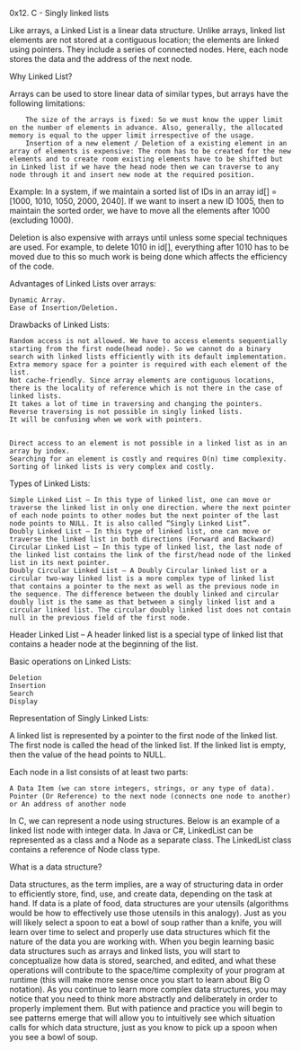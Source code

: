 0x12. C - Singly linked lists

Like arrays, a Linked List is a linear data structure. Unlike arrays, linked list elements are not stored at a contiguous location; the elements are linked using pointers. They include a series of connected nodes. Here, each node stores the data and the address of the next node.

Why Linked List? 

Arrays can be used to store linear data of similar types, but arrays have the following limitations:

        The size of the arrays is fixed: So we must know the upper limit on the number of elements in advance. Also, generally, the allocated memory is equal to the upper limit irrespective of the usage. 
        Insertion of a new element / Deletion of a existing element in an array of elements is expensive: The room has to be created for the new elements and to create room existing elements have to be shifted but in Linked list if we have the head node then we can traverse to any node through it and insert new node at the required position.

Example: 
In a system, if we maintain a sorted list of IDs in an array id[] = [1000, 1010, 1050, 2000, 2040]. 
If we want to insert a new ID 1005, then to maintain the sorted order, we have to move all the elements after 1000 (excluding 1000). 

Deletion is also expensive with arrays until unless some special techniques are used. For example, to delete 1010 in id[], everything after 1010 has to be moved due to this so much work is being done which affects the efficiency of the code.

Advantages of Linked Lists over arrays:

    Dynamic Array.
    Ease of Insertion/Deletion.

Drawbacks of Linked Lists: 

    Random access is not allowed. We have to access elements sequentially starting from the first node(head node). So we cannot do a binary search with linked lists efficiently with its default implementation. 
    Extra memory space for a pointer is required with each element of the list. 
    Not cache-friendly. Since array elements are contiguous locations, there is the locality of reference which is not there in the case of linked lists.
    It takes a lot of time in traversing and changing the pointers.
    Reverse traversing is not possible in singly linked lists.
    It will be confusing when we work with pointers.


    Direct access to an element is not possible in a linked list as in an array by index.
    Searching for an element is costly and requires O(n) time complexity.
    Sorting of linked lists is very complex and costly.

Types of Linked Lists:

    Simple Linked List – In this type of linked list, one can move or traverse the linked list in only one direction. where the next pointer of each node points to other nodes but the next pointer of the last node points to NULL. It is also called “Singly Linked List”.
    Doubly Linked List – In this type of linked list, one can move or traverse the linked list in both directions (Forward and Backward)
    Circular Linked List – In this type of linked list, the last node of the linked list contains the link of the first/head node of the linked list in its next pointer.
    Doubly Circular Linked List – A Doubly Circular linked list or a circular two-way linked list is a more complex type of linked list that contains a pointer to the next as well as the previous node in the sequence. The difference between the doubly linked and circular doubly list is the same as that between a singly linked list and a circular linked list. The circular doubly linked list does not contain null in the previous field of the first node.
Header Linked List – A header linked list is a special type of linked list that contains a header node at the beginning of the list. 

Basic operations on Linked Lists:

    Deletion
    Insertion
    Search
    Display

Representation of Singly Linked Lists: 

A linked list is represented by a pointer to the first node of the linked list. The first node is called the head of the linked list. If the linked list is empty, then the value of the head points to NULL. 

Each node in a list consists of at least two parts: 

    A Data Item (we can store integers, strings, or any type of data).
    Pointer (Or Reference) to the next node (connects one node to another) or An address of another node

In C, we can represent a node using structures. Below is an example of a linked list node with integer data. 
In Java or C#, LinkedList can be represented as a class and a Node as a separate class. The LinkedList class contains a reference of Node class type.

What is a data structure?

Data structures, as the term implies, are a way of structuring data in order to efficiently store, find, use, and create data, depending on the task at hand. If data is a plate of food, data structures are your utensils (algorithms would be how to effectively use those utensils in this analogy). Just as you will likely select a spoon to eat a bowl of soup rather than a knife, you will learn over time to select and properly use data structures which fit the nature of the data you are working with. When you begin learning basic data structures such as arrays and linked lists, you will start to conceptualize how data is stored, searched, and edited, and what these operations will contribute to the space/time complexity of your program at runtime (this will make more sense once you start to learn about Big O notation). As you continue to learn more complex data structures, you may notice that you need to think more abstractly and deliberately in order to properly implement them. But with patience and practice you will begin to see patterns emerge that will allow you to intuitively see which situation calls for which data structure, just as you know to pick up a spoon when you see a bowl of soup.
